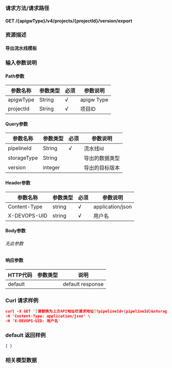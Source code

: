 ### 请求方法/请求路径
#### GET /{apigwType}/v4/projects/{projectId}/version/export
### 资源描述
#### 导出流水线模板
### 输入参数说明
#### Path参数

| 参数名称      | 参数类型   | 必须  | 参数说明       |
| --------- | ------ | --- | ---------- |
| apigwType | String | √   | apigw Type |
| projectId | String | √   | 项目ID       |

#### Query参数

| 参数名称        | 参数类型    | 必须  | 参数说明    |
| ----------- | ------- | --- | ------- |
| pipelineId  | String  | √   | 流水线Id   |
| storageType | String  |     | 导出的数据类型 |
| version     | integer |     | 导出的目标版本 |

#### Header参数

| 参数名称         | 参数类型   | 必须  | 参数说明             |
| ------------ | ------ | --- | ---------------- |
| Content-Type | string | √   | application/json |
| X-DEVOPS-UID | string | √   | 用户名              |

#### Body参数
###### 无此参数
#### 响应参数

| HTTP代码  | 参数类型 | 说明               |
| ------- | ---- | ---------------- |
| default |      | default response |

### Curl 请求样例

```Json
curl -X GET '[请替换为上方API地址栏请求地址]?pipelineId={pipelineId}&storageType={storageType}&version={version}' \
-H 'Content-Type: application/json' \
-H 'X-DEVOPS-UID: 用户名' 
```

### default 返回样例

```Json
{ }
```

### 相关模型数据
 
